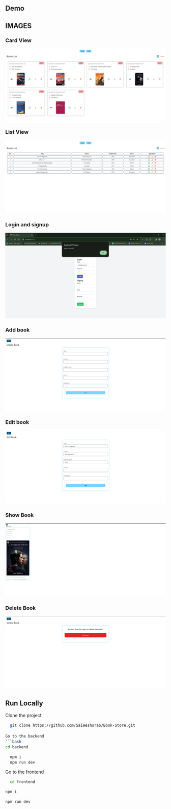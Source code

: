 ## Demo 


## IMAGES

### Card View
![image](https://github.com/Saieeshsrao/Book-Store/blob/c64a9df1cd2e36cce628ea51fc1271c296a8f5ca/images/cardview.png)
### List View
![image](https://github.com/Saieeshsrao/Book-Store/blob/c64a9df1cd2e36cce628ea51fc1271c296a8f5ca/images/listview.png)
### Login and signup
![image](https://github.com/Saieeshsrao/Book-Store/blob/c64a9df1cd2e36cce628ea51fc1271c296a8f5ca/images/login.png)
### Add book 
![image](https://github.com/Saieeshsrao/Book-Store/blob/c64a9df1cd2e36cce628ea51fc1271c296a8f5ca/images/addbook.png)
### Edit book
![image](https://github.com/Saieeshsrao/Book-Store/blob/c64a9df1cd2e36cce628ea51fc1271c296a8f5ca/images/editbook.png)
### Show Book
![image](https://github.com/Saieeshsrao/Book-Store/blob/c64a9df1cd2e36cce628ea51fc1271c296a8f5ca/images/showbook.png)
### Delete Book
![image](https://github.com/Saieeshsrao/Book-Store/blob/c64a9df1cd2e36cce628ea51fc1271c296a8f5ca/images/deletebook.png)

## Run Locally

Clone the project

```bash
  git clone https://github.com/Saieeshsrao/Book-Store.git

Go to the backend
```bash 
cd backend
```
```bash
  npm i
  npm run dev
```
Go to the frontend
```bash
  cd frontend
```
```bash
npm i
```
```bash
npm run dev
```
